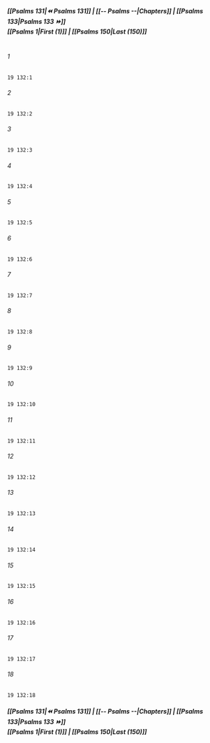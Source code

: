 
##### **[[Psalms 131|⏪ Psalms 131]] | [[-- Psalms --|Chapters]] | [[Psalms 133|Psalms 133 ⏩]]**<br>**[[Psalms 1|First (1)]] | [[Psalms 150|Last (150)]]**<br><br>

###### 1
``` verse
19 132:1
```
###### 2
``` verse
19 132:2
```
###### 3
``` verse
19 132:3
```
###### 4
``` verse
19 132:4
```
###### 5
``` verse
19 132:5
```
###### 6
``` verse
19 132:6
```
###### 7
``` verse
19 132:7
```
###### 8
``` verse
19 132:8
```
###### 9
``` verse
19 132:9
```
###### 10
``` verse
19 132:10
```
###### 11
``` verse
19 132:11
```
###### 12
``` verse
19 132:12
```
###### 13
``` verse
19 132:13
```
###### 14
``` verse
19 132:14
```
###### 15
``` verse
19 132:15
```
###### 16
``` verse
19 132:16
```
###### 17
``` verse
19 132:17
```
###### 18
``` verse
19 132:18
```

##### **[[Psalms 131|⏪ Psalms 131]] | [[-- Psalms --|Chapters]] | [[Psalms 133|Psalms 133 ⏩]]**<br>**[[Psalms 1|First (1)]] | [[Psalms 150|Last (150)]]**
